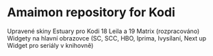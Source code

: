 # Amaimon repository for Kodi

Upravené skiny Estuary pro Kodi 18 Leila a 19 Matrix (rozpracováno)
Widgety na hlavní obrazovce (SC, SCC, HBO, Iprima, Ivysílaní, Next up Widget pro seriály v knihovně)
